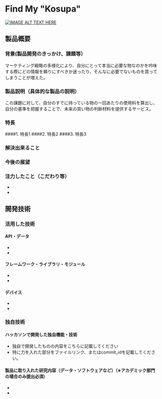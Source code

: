 # Find My "Kosupa"

[![IMAGE ALT TEXT HERE](https://jphacks.com/wp-content/uploads/2021/07/JPHACKS2021_ogp.jpg)](https://www.youtube.com/watch?v=LUPQFB4QyVo)

## 製品概要
### 背景(製品開発のきっかけ、課題等）
マーケティング戦略の多様化により、自分にとって本当に必要な物なのかを吟味する際にどの情報を頼りにすべきか迷ったり、そんなに必要でないものを買ってしまうことが増えた。
### 製品説明（具体的な製品の説明）
この課題に対して、自分のすでに持っている物の一回あたりの使用料を算出し、自分の基準を把握することで、未来の買い物の判断材料を提供するサービス。
### 特長
####1. 特長1
####2. 特長2
####3. 特長3

### 解決出来ること
### 今後の展望
### 注力したこと（こだわり等）
* 
* 

## 開発技術
### 活用した技術
#### API・データ
* 
* 

#### フレームワーク・ライブラリ・モジュール
* 
* 

#### デバイス
* 
* 

### 独自技術
#### ハッカソンで開発した独自機能・技術
* 独自で開発したものの内容をこちらに記載してください
* 特に力を入れた部分をファイルリンク、またはcommit_idを記載してください。

#### 製品に取り入れた研究内容（データ・ソフトウェアなど）（※アカデミック部門の場合のみ提出必須）
* 
* 
